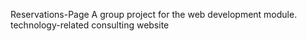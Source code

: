 Reservations-Page 
A group project for the web development module.  technology-related consulting website  
